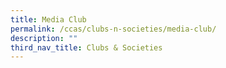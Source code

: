 ```yaml
---
title: Media Club
permalink: /ccas/clubs-n-societies/media-club/
description: ""
third_nav_title: Clubs & Societies
---
```


